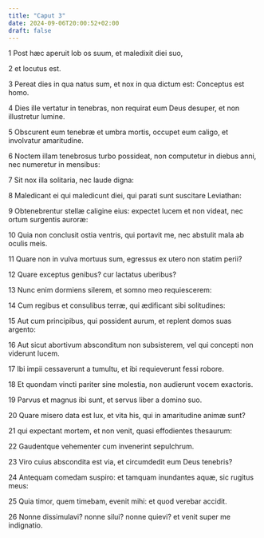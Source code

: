 ```yaml
---
title: "Caput 3"
date: 2024-09-06T20:00:52+02:00
draft: false
---
```



1 Post hæc aperuit Iob os suum, et maledixit diei suo,

2 et locutus est.

3 Pereat dies in qua natus sum, et nox in qua dictum est: Conceptus est homo.

4 Dies ille vertatur in tenebras, non requirat eum Deus desuper, et non illustretur lumine.

5 Obscurent eum tenebræ et umbra mortis, occupet eum caligo, et involvatur amaritudine.

6 Noctem illam tenebrosus turbo possideat, non computetur in diebus anni, nec numeretur in mensibus:

7 Sit nox illa solitaria, nec laude digna:

8 Maledicant ei qui maledicunt diei, qui parati sunt suscitare Leviathan:

9 Obtenebrentur stellæ caligine eius: expectet lucem et non videat, nec ortum surgentis auroræ:

10 Quia non conclusit ostia ventris, qui portavit me, nec abstulit mala ab oculis meis.

11 Quare non in vulva mortuus sum, egressus ex utero non statim perii?

12 Quare exceptus genibus? cur lactatus uberibus?

13 Nunc enim dormiens silerem, et somno meo requiescerem:

14 Cum regibus et consulibus terræ, qui ædificant sibi solitudines:

15 Aut cum principibus, qui possident aurum, et replent domos suas argento:

16 Aut sicut abortivum absconditum non subsisterem, vel qui concepti non viderunt lucem.

17 Ibi impii cessaverunt a tumultu, et ibi requieverunt fessi robore.

18 Et quondam vincti pariter sine molestia, non audierunt vocem exactoris.

19 Parvus et magnus ibi sunt, et servus liber a domino suo.

20 Quare misero data est lux, et vita his, qui in amaritudine animæ sunt?

21 qui expectant mortem, et non venit, quasi effodientes thesaurum:

22 Gaudentque vehementer cum invenerint sepulchrum.

23 Viro cuius abscondita est via, et circumdedit eum Deus tenebris?

24 Antequam comedam suspiro: et tamquam inundantes aquæ, sic rugitus meus:

25 Quia timor, quem timebam, evenit mihi: et quod verebar accidit.

26 Nonne dissimulavi? nonne silui? nonne quievi? et venit super me indignatio.


